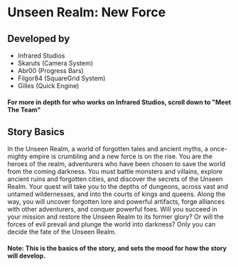 # Unseen Realm: New Force
## Developed by
- Infrared Studios
- Skaruts (Camera System)
- Abr00 (Progress Bars)
- Filgor84 (SquareGrid System)
- Gilles (Quick Engine)
#### For more in depth for who works on Infrared Studios, scroll down to "Meet The Team"
## Story Basics
In the Unseen Realm, a world of forgotten tales and ancient myths, a once-mighty empire is crumbling and a new force is on the rise. You are the heroes of the realm, adventurers who have been chosen to save the world from the coming darkness. You must battle monsters and villains, explore ancient ruins and forgotten cities, and discover the secrets of the Unseen Realm. Your quest will take you to the depths of dungeons, across vast and untamed wildernesses, and into the courts of kings and queens. Along the way, you will uncover forgotten lore and powerful artifacts, forge alliances with other adventurers, and conquer powerful foes. Will you succeed in your mission and restore the Unseen Realm to its former glory? Or will the forces of evil prevail and plunge the world into darkness? Only you can decide the fate of the Unseen Realm.
#### Note: This is the basics of the story, and sets the mood for how the story will develop.
